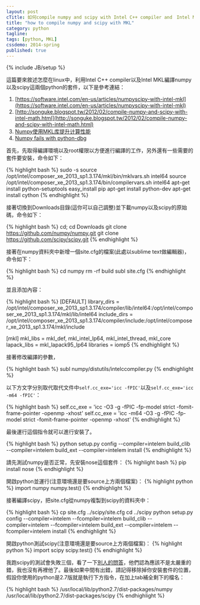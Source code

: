 ```yaml
---
layout: post
cTitle: 如何compile numpy and scipy with Intel C++ compiler and　Intel MKL
title: "how to compile numpy and scipy with MKL"
category: python
tagline:
tags: [python, MKL]
cssdemo: 2014-spring
published: true
---
```

{% include JB/setup %}

這篇要來敘述怎麼在linux中，利用Intel C++ compiler以及Intel MKL編譯numpy以及scipy這兩個python的套件，以下是參考連結：

1. [https://software.intel.com/en-us/articles/numpyscipy-with-intel-mkl](https://software.intel.com/en-us/articles/numpyscipy-with-intel-mkl)
2. [http://songuke.blogspot.tw/2012/02/compile-numpy-and-scipy-with-intel-math.html](http://songuke.blogspot.tw/2012/02/compile-numpy-and-scipy-with-intel-math.html)
3. [Numpy使用MKL库提升计算性能](http://unifius.wordpress.com/2013/01/18/numpy%E4%BD%BF%E7%94%A8mkl%E5%BA%93/)
4. [Numpy fails with python-dbg](http://stackoverflow.com/questions/13587136/numpy-fails-with-python-dbg-undefined-symbol-py-initmodule4-64)

<!-- more -->

首先，先取得編譯環境以及root權限以方便進行編譯的工作，另外還有一些需要的套件要安裝，命令如下：

{% highlight bash %}
sudo -s
source /opt/intel/composer_xe_2013_sp1.3.174/mkl/bin/mklvars.sh intel64
source /opt/intel/composer_xe_2013_sp1.3.174/bin/compilervars.sh intel64
apt-get install python-setuptools
easy_install pip
apt-get install python-dev
apt-get install cython
{% endhighlight %}

接著切換到Downloads目錄(這你可以自己調整)並下載numpy以及scipy的原始碼，命令如下：

{% highlight bash %}
cd; cd Downloads
git clone https://github.com/numpy/numpy.git
git clone https://github.com/scipy/scipy.git
{% endhighlight %}

接著在numpy資料夾中新增一個site.cfg的檔案(此處以sublime text做編輯器)，命令如下：

{% highlight bash %}
cd numpy
rm -rf build
subl site.cfg
{% endhighlight %}

並且添加內容：

{% highlight bash %}
[DEFAULT]
library_dirs = /opt/intel/composer_xe_2013_sp1.3.174/compiler/lib/intel64:/opt/intel/composer_xe_2013_sp1.3.174/mkl/lib/intel64
include_dirs = /opt/intel/composer_xe_2013_sp1.3.174/compiler/include:/opt/intel/composer_xe_2013_sp1.3.174/mkl/include

[mkl]
mkl_libs = mkl_def, mkl_intel_lp64, mkl_intel_thread, mkl_core
lapack_libs = mkl_lapack95_lp64
libraries = iomp5
{% endhighlight %}

接著修改編譯的參數，

{% highlight bash %}
subl numpy/distutils/intelccompiler.py
{% endhighlight %}

以下方文字分別取代取代文件中`self.cc_exe='icc -fPIC'`以及`self.cc_exe='icc -m64 -fPIC'`：

{% highlight bash %}
self.cc_exe = 'icc -O3 -g -fPIC -fp-model strict -fomit-frame-pointer -openmp -xhost'
self.cc_exe = 'icc -m64 -O3 -g -fPIC -fp-model strict -fomit-frame-pointer -openmp -xhost'
{% endhighlight %}

最後運行這個指令就可以進行安裝了。

{% highlight bash %}
python setup.py config --compiler=intelem build_clib --compiler=intelem build_ext --compiler=intelem install
{% endhighlight %}

請先測試numpy是否正常，先安裝nose這個套件：
{% highlight bash %}
pip install nose
{% endhighlight %}

開啟python並運行(注意環境還是要source上方兩個檔案)：
{% highlight python %}
import numpy
numpy.test()
{% endhighlight %}

接著編譯scipy，把site.cfg從numpy複製到scipy的資料夾中：

{% highlight bash %}
cp site.cfg ../scipy/site.cfg
cd ../scipy
python setup.py config --compiler=intelem --fcompiler=intelem build_clib --compiler=intelem --fcompiler=intelem build_ext --compiler=intelem --fcompiler=intelem install
{% endhighlight %}

開啟python測試scipy(注意環境還是要source上方兩個檔案)：
{% highlight python %}
import scipy
scipy.test()
{% endhighlight %}

我跑scipy的測試會失敗三個，看了一下[別人的問答](http://stackoverflow.com/questions/9239989/error-when-testing-scipy)，他們認為應該不是太嚴重的錯，我也沒有再裡他了。最後如果中間有出錯，請記得移除掉你安裝套件的位置，假設你使用的python是2.7版就是執行下方指令，在加上tab補全剩下的檔名：

{% highlight bash %}
/usr/local/lib/python2.7/dist-packages/numpy
/usr/local/lib/python2.7/dist-packages/scipy
{% endhighlight %}

